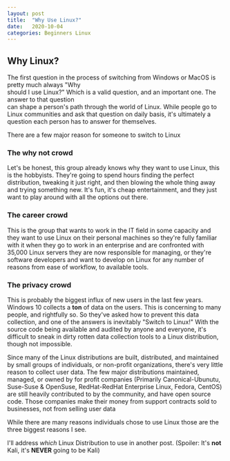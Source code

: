 ```yaml
---
layout: post
title:  "Why Use Linux?"
date:   2020-10-04
categories: Beginners Linux
---
```


##  Why Linux?                                                                                      
                                                                                                     
The first question in the process of switching from Windows or MacOS is pretty much always "Why     
should I use Linux?" Which is a valid question, and an important one.  The answer to that question  
can shape a person's path through the world of Linux. While people go to Linux communities and ask
that question on daily basis, it's ultimately  a question each person has to answer for themselves.     

There are a few major reason for someone to switch to Linux

### The why not crowd

Let's be honest, this group already knows why they want to use Linux, this is the hobbyists. They're
going to spend hours finding the perfect distribution, tweaking it just right, and then blowing the
whole thing away and trying something new.  It's fun, it's cheap entertainment, and they just want
to play around with all the options out there. 

### The career crowd

This is the group that wants to work in the IT field in some capacity and they want to use Linux on
their personal machines so they're fully familiar with it when they go to work in an enterprise and
are confronted with 35,000 Linux servers they are now responsible for managing, or they're software
developers and want to develop on Linux for any number of reasons from ease of workflow, to
available tools. 

### The privacy crowd

This is probably the biggest influx of new users in the last few years.  Windows 10 collects a
**ton** of data on the users.  This is concerning to many people, and rightfully so.  So they've
asked how to prevent this data collection, and one of the answers is inevitably "Switch to Linux!"
With the source code being available and audited by anyone and everyone, it's difficult to sneak in
dirty rotten data collection tools to a Linux distribution, though not impossible.  

Since many of the Linux distributions are built, distributed, and maintained by small groups of individuals, or
non-profit organizations, there's very little reason to collect user data.  The few major distributions maintained, managed, or owned by for profit companies (Primarily Canonical-Ubunutu, Suse-Suse & OpenSuse, RedHat-RedHat Enterprise Linux, Fedora, CentOS) are still heavily contributed to by the community, and have open source code.  Those companies make their money from support contracts sold to businesses, not from selling user data


While there are many reasons individuals chose to use Linux those are the three biggest reasons I
see.  


I'll address *which* Linux Distribution to use in another post. (Spoiler: It's **not** Kali, it's
**NEVER** going to be Kali)



